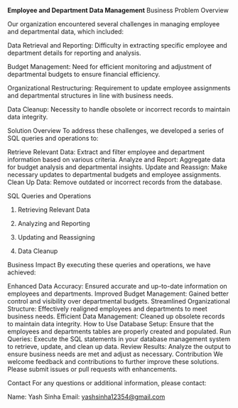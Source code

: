 **Employee and Department Data Management**
Business Problem Overview

Our organization encountered several challenges in managing employee and departmental data, which included:

Data Retrieval and Reporting: Difficulty in extracting specific employee and department details for reporting and analysis.

Budget Management: Need for efficient monitoring and adjustment of departmental budgets to ensure financial efficiency.

Organizational Restructuring: Requirement to update employee assignments and departmental structures in line with business needs.

Data Cleanup: Necessity to handle obsolete or incorrect records to maintain data integrity.

Solution Overview
To address these challenges, we developed a series of SQL queries and operations to:

Retrieve Relevant Data: Extract and filter employee and department information based on various criteria.
Analyze and Report: Aggregate data for budget analysis and departmental insights.
Update and Reassign: Make necessary updates to departmental budgets and employee assignments.
Clean Up Data: Remove outdated or incorrect records from the database.

SQL Queries and Operations

1. Retrieving Relevant Data

2. Analyzing and Reporting

3. Updating and Reassigning

4. Data Cleanup

Business Impact
By executing these queries and operations, we have achieved:

Enhanced Data Accuracy: Ensured accurate and up-to-date information on employees and departments.
Improved Budget Management: Gained better control and visibility over departmental budgets.
Streamlined Organizational Structure: Effectively realigned employees and departments to meet business needs.
Efficient Data Management: Cleaned up obsolete records to maintain data integrity.
How to Use
Database Setup: Ensure that the employees and departments tables are properly created and populated.
Run Queries: Execute the SQL statements in your database management system to retrieve, update, and clean up data.
Review Results: Analyze the output to ensure business needs are met and adjust as necessary.
Contribution
We welcome feedback and contributions to further improve these solutions. Please submit issues or pull requests with enhancements.

Contact
For any questions or additional information, please contact:

Name: Yash Sinha
Email: yashsinha12354@gmail.com
